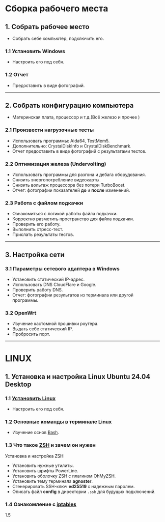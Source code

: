 # Сборка рабочего места

## 1. Собрать рабочее место
- Собрать себе компьютер, подключить его.

### 1.1 Установить Windows
- Настроить его под себя.

### 1.2 Отчет
- Предоставить в виде фотографий.

---

## 2. Собрать конфигурацию компьютера
- Материнская плата, процессор и т.д.(Всё железо и прочее )

### 2.1 Произвести нагрузочные тесты
- Использовать программы: Aida64, TestMem5.
- Дополнительно: CrystalDiskInfo и CrystalDiskBenchmark.
- Отчет предоставить в виде фотографий с результатами тестов.

### 2.2 Оптимизация железа (Undervolting)
- Использовать программы для разгона и дебага оборудования.
- Снизить энергопотребление видеокарты.
- Снизить вольтаж процессора без потери TurboBoost.
- Отчет: фотографии показателей **до** и **после** изменений.

### 2.3 Работа с файлом подкачки
- Ознакомиться с логикой работы файла подкачки.
- Корректно разметить пространство для файла подкачки.
- Проверить его работу.
- Выполнить стресс-тест.
- Прислать результаты тестов.

---

## 3. Настройка сети
### 3.1 Параметры сетевого адаптера в Windows
- Установить статический IP-адрес.
- Использовать DNS CloudFlare и Google.
- Проверить работу DNS.
- Отчет: фотографии результатов из терминала или другой программы.

### 3.2 OpenWrt
- Изучение кастомной прошивки роутера.
- Выдать себе статический IP.
- Пробросить порт.

---

# LINUX

## 1. Установка и настройка Linux Ubuntu 24.04 Desktop
### 1.1 [Установить Linux](Linux/about_LINUX.md)
- Настроить его под себя.
### 1.2 Основные команды в терминале Linux
- Изучение основ [Bash](Linux/bash.md).

### 1.3 Что такое [ZSH](Linux/ZSH.md) и зачем он нужен
 Установка и настройка ZSH
- Установить нужные утилиты.
- Установить шрифты PowerLine.
- Установить оболочку ZSH с плагином OhMyZSH.
- Установить тему терминала **agnoster**.
- Сгенерировать SSH-ключ **ed25519** с надежным паролем.
- Описать файл **config** в директории `.ssh` для будущих подключений.

### 1.4 Ознакомление с [iptables](/Linux/iptables.md)

1.5 

